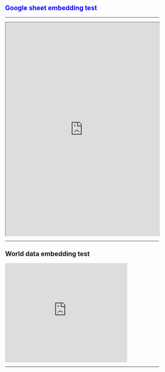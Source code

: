 <head>
  <meta name="robots" content="noindex" />
</head>

<div style="color:blue">

## Google sheet embedding test

</div>

---

<iframe width="100%" height="700px" src="https://docs.google.com/spreadsheets/d/e/2PACX-1vSqByMxGiyoHBVL5AJYLtrQ1C4yN19z3pDIlKKOoCFJ0f6Guufm-6-2ItOrcUG7ETDaM2D8wVONfADe/pubhtml?gid=0&amp;single=true&amp;widget=false&amp;headers=true"></iframe>

<br>

--- 

## World data embedding test

<iframe width="400" height="325" frameborder="0" scrolling="no" marginwidth="0" marginheight="0" src="https://www.google.com/publicdata/embed?ds=d5bncppjof8f9_&amp;ctype=b&amp;strail=false&amp;bcs=d&amp;nselm=s&amp;met_x=sp_dyn_le00_in&amp;scale_x=lin&amp;ind_x=false&amp;met_y=sp_dyn_tfrt_in&amp;scale_y=lin&amp;ind_y=false&amp;met_s=sp_pop_totl&amp;scale_s=lin&amp;ind_s=false&amp;dimp_c=country:region&amp;ifdim=country&amp;tunit=Y&amp;pit=-306702000000&amp;hl=en_US&amp;dl=en_US&amp;ind=false&amp;icfg&amp;iconSize=0.5"></iframe>

---
